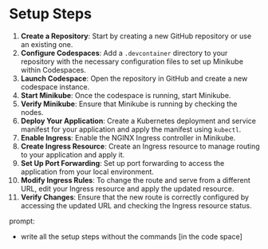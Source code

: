 # Setup Steps

1. **Create a Repository**: Start by creating a new GitHub repository or use an existing one.
2. **Configure Codespaces**: Add a `.devcontainer` directory to your repository with the necessary configuration files to set up Minikube within Codespaces.
3. **Launch Codespace**: Open the repository in GitHub and create a new codespace instance.
4. **Start Minikube**: Once the codespace is running, start Minikube.
5. **Verify Minikube**: Ensure that Minikube is running by checking the nodes.
6. **Deploy Your Application**: Create a Kubernetes deployment and service manifest for your application and apply the manifest using `kubectl`.
7. **Enable Ingress**: Enable the NGINX Ingress controller in Minikube.
8. **Create Ingress Resource**: Create an Ingress resource to manage routing to your application and apply it.
9. **Set Up Port Forwarding**: Set up port forwarding to access the application from your local environment.
10. **Modify Ingress Rules**: To change the route and serve from a different URL, edit your Ingress resource and apply the updated resource.
11. **Verify Changes**: Ensure that the new route is correctly configured by accessing the updated URL and checking the Ingress resource status.

prompt:
- write all the setup steps without the commands  [in the code space]